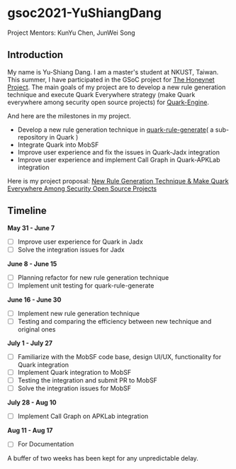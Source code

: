 # gsoc2021-YuShiangDang

Project Mentors: KunYu Chen, JunWei Song

## Introduction
My name is Yu-Shiang Dang. I am a master's student at NKUST, Taiwan. This summer, I have participated in the GSoC project for [The Honeynet Project](https://www.honeynet.org). The main goals of my project are to develop a new rule generation technique and execute Quark Everywhere strategy (make Quark everywhere among security open source projects) for [Quark-Engine](https://github.com/quark-engine/quark-engine).

And here are the milestones in my project.
* Develop a new rule generation technique in [quark-rule-generate](https://github.com/quark-engine/quark-rule-generate)( a sub-repository in Quark )
* Integrate Quark into MobSF
* Improve user experience and fix the issues in Quark-Jadx integration
* Improve user experience and implement Call Graph in Quark-APKLab integration

Here is my project proposal: [New Rule Generation Technique & Make Quark Everywhere Among Security Open Source Projects](https://summerofcode.withgoogle.com/dashboard/project/4548131355623424/details/)

## Timeline
**May 31 - June 7**
- [ ] Improve user experience for Quark in Jadx
- [ ] Solve the integration issues for Jadx

**June 8 - June 15**
- [ ] Planning refactor for new rule generation technique
- [ ] Implement unit testing for quark-rule-generate

**June 16 - June 30**
- [ ] Implement new rule generation technique
- [ ] Testing and comparing the efficiency between new technique and original ones

**July 1 - July 27**
- [ ] Familiarize with the MobSF code base, design UI/UX, functionality for Quark integration
- [ ] Implement Quark integration to MobSF
- [ ] Testing the integration and submit PR to MobSF
- [ ] Solve the integration issues for MobSF

**July 28 - Aug 10**
- [ ] Implement Call Graph on APKLab integration

**Aug 11 - Aug 17**
- [ ] For Documentation

A buffer of two weeks has been kept for any unpredictable delay.

